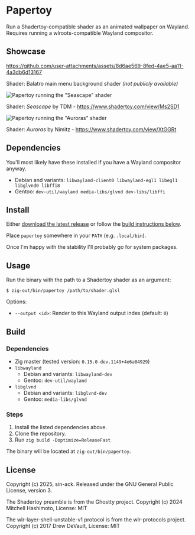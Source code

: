 # Papertoy

Run a Shadertoy-compatible shader as an animated wallpaper on Wayland. Requires
running a wlroots-compatible Wayland compositor.

## Showcase

https://github.com/user-attachments/assets/8d6ae569-8fed-4ae5-aa11-4a3db6d13167

Shader: Balatro main menu background shader *(not publicly available)*

![Papertoy running the "Seascape" shader](https://github.com/user-attachments/assets/010e225e-0952-4511-a1cf-715389ebf907)

Shader: *Seascape* by TDM - https://www.shadertoy.com/view/Ms2SD1

![Papertoy running the "Auroras" shader](https://github.com/user-attachments/assets/6db0bcd8-7d63-4720-9596-8b14114c158b)

Shader: *Auroras* by Nimitz - https://www.shadertoy.com/view/XtGGRt

## Dependencies

You'll most likely have these installed if you have a Wayland compositor anyway.

- Debian and variants: `libwayland-client0 libwayland-egl1 libegl1 libglvnd0 libffi8`
- Gentoo: `dev-util/wayland media-libs/glvnd dev-libs/libffi`

## Install

Either [download the latest release](https://github.com/sin-ack/papertoy/releases/latest) or follow the [build instructions below](#build).

Place `papertoy` somewhere in your `PATH` (e.g. `.local/bin`).

Once I'm happy with the stability I'll probably go for system packages.

## Usage

Run the binary with the path to a Shadertoy shader as an argument:
```console
$ zig-out/bin/papertoy /path/to/shader.glsl
```

Options:
- `--output <id>`: Render to this Wayland output index (default: `0`)

## Build

### Dependencies

- Zig master (tested version: `0.15.0-dev.1149+4e6a04929`)
- `libwayland`
  - Debian and variants: `libwayland-dev`
  - Gentoo: `dev-util/wayland`
- `libglvnd`
  - Debian and variants: `libglvnd-dev`
  - Gentoo: `media-libs/glvnd`

### Steps

1. Install the listed dependencies above.
2. Clone the repository.
3. Run `zig build -Doptimize=ReleaseFast`

The binary will be located at `zig-out/bin/papertoy`.

## License

Copyright (c) 2025, sin-ack. Released under the GNU General Public License, version 3.

The Shadertoy preamble is from the Ghostty project. Copyright (c) 2024 Mitchell Hashimoto, License: MIT

The wlr-layer-shell-unstable-v1 protocol is from the wlr-protocols project. Copyright (c) 2017 Drew DeVault, License: MIT
